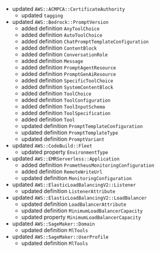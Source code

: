 - updated `AWS::ACMPCA::CertificateAuthority`
  - updated `tagging`
- updated `AWS::Bedrock::PromptVersion`
  - added definition `AnyToolChoice`
  - added definition `AutoToolChoice`
  - added definition `ChatPromptTemplateConfiguration`
  - added definition `ContentBlock`
  - added definition `ConversationRole`
  - added definition `Message`
  - added definition `PromptAgentResource`
  - added definition `PromptGenAiResource`
  - added definition `SpecificToolChoice`
  - added definition `SystemContentBlock`
  - added definition `ToolChoice`
  - added definition `ToolConfiguration`
  - added definition `ToolInputSchema`
  - added definition `ToolSpecification`
  - added definition `Tool`
  - updated definition `PromptTemplateConfiguration`
  - updated definition `PromptTemplateType`
  - updated definition `PromptVariant`
- updated `AWS::CodeBuild::Fleet`
  - updated property `EnvironmentType`
- updated `AWS::EMRServerless::Application`
  - added definition `PrometheusMonitoringConfiguration`
  - added definition `RemoteWriteUrl`
  - updated definition `MonitoringConfiguration`
- updated `AWS::ElasticLoadBalancingV2::Listener`
  - updated definition `ListenerAttribute`
- updated `AWS::ElasticLoadBalancingV2::LoadBalancer`
  - updated definition `LoadBalancerAttribute`
  - updated definition `MinimumLoadBalancerCapacity`
  - updated property `MinimumLoadBalancerCapacity`
- updated `AWS::SageMaker::Domain`
  - updated definition `MlTools`
- updated `AWS::SageMaker::UserProfile`
  - updated definition `MlTools`
